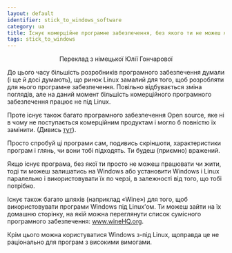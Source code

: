 ```yaml
---
layout: default
identifier: stick_to_windows_software
category: ua
title: Існує комерційне програмне забезпечення, без якого ти не можеш жити
tags: stick_to_windows
---
```


<p align="center">Переклад з німецької Юлії Гончарової

До цього часу більшість розробників програмного забезпечення думали (і ще й досі думають), що ринок Linux замалий для того, щоб розробляти для нього програмне забезпечення. Повільно відбувається зміна поглядів, але на даний момент більшість комерційного програмного забезпечення працює не під Linux.

Проте існує також багато програмного забезпечення Оpen source, яке ні в чому не поступається комерційним продуктам і могло б повністю їх замінити. (Дивись <a href="/items/warez">тут</a>).

Просто спробуй ці програми сам, подивись скріншоти, характеристики програм і глянь, чи вони тобі підходять. Ти будеш (приємно) вражений.

Якщо існує програма, без якої ти просто не можеш працювати чи жити, тоді ти можеш залишатись на Windows або установити Windows і Linux паралельно і використовувати їх по черзі, в залежності від того, що тобі потрібно.

Існує також багато шляхів (наприклад «Wine») для того, щоб використовувати програми Windows під Linux’ом. Ти можеш зайти на їх домашню сторінку, на якій можна переглянути список сумісного програмного забезпечення: <a href="http://www.winehq.org">www.wineHQ.org</a>. 

Крім цього можна користуватися Windows з-під Linux, щоправда це не раціонально для програм з високими вимогами.

